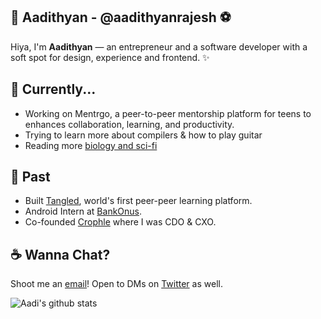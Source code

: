
## 👋 Aadithyan - @aadithyanrajesh ⚽
Hiya, I'm **Aadithyan** — an entrepreneur and a software developer with a soft spot for design, experience and frontend. ✨

## 🎾 Currently...
- Working on Mentrgo, a peer-to-peer mentorship platform for teens to enhances collaboration, learning, and productivity.
- Trying to learn more about compilers & how to play guitar 
- Reading more [biology and sci-fi](https://www.goodreads.com/user/show/107783325-aadithyan-rajesh)

## 🌟 Past 
- Built [Tangled](https://tangled.ae), world's first peer-peer learning platform.
- Android Intern at [BankOnus](https://bankonus.com/).
- Co-founded [Crophle](https://crophle.com/) where I was CDO & CXO.

## ☕ Wanna Chat? 
Shoot me an [email](mailto:hell@trinetsolutions.online)! Open to DMs on [Twitter](https://twitter.com/aadithyanrajesh) as well.

![Aadi's github stats](https://github-readme-stats.vercel.app/api?username=theaadithyan&show_icons=true&count_private=true)

<!--
**theAadithyan/theAadithyan** is a ✨ _special_ ✨ repository because its `README.md` (this file) appears on your GitHub profile.

Here are some ideas to get you started:

- 🔭 I’m currently working on ...
- 🌱 I’m currently learning ...
- 👯 I’m looking to collaborate on ...
- 🤔 I’m looking for help with ...
- 💬 Ask me about ...
- 📫 How to reach me: ...
- 😄 Pronouns: ...
- ⚡ Fun fact: ...
-->
